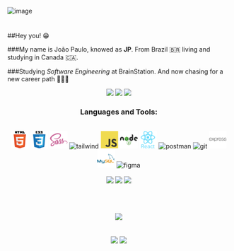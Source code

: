 ![image](https://github.com/user-attachments/assets/86494e4c-843a-4afa-87fc-01f640491c35)


#
##Hey you! 😁

###My name is João Paulo, knowed as **JP**. From Brazil 🇧🇷 living and studying in Canada 🇨🇦. 

###Studying _Software Engineering_ at BrainStation. And now chasing for a new career path 👨🏻‍💻

<div display="inline_block" align="center">
  <img height="140em" src="https://github-readme-stats.vercel.app/api?username=Jopacorrea&theme=catppuccin_mocha&hide_border=false&include_all_commits=true&count_private=true" />
  <img height="140em" src="https://nirzak-streak-stats.vercel.app/?user=Jopacorrea&theme=catppuccin_mocha&hide_border=false" />
  <img height="140em" src="https://github-readme-stats.vercel.app/api/top-langs/?username=Jopacorrea&theme=catppuccin_mocha&hide_border=false&include_all_commits=true&count_private=true&layout=compact"/>
</div>

<h3 align="center">Languages and Tools:</h3>
<div style="display: inline_block"><br>
  <div align="center"> 
    <img src="https://raw.githubusercontent.com/devicons/devicon/master/icons/html5/html5-original-wordmark.svg" alt="html5" width="40" height="40"/>
    <img src="https://raw.githubusercontent.com/devicons/devicon/master/icons/css3/css3-original-wordmark.svg" alt="css3" width="40" height="40"/> 
    <img src="https://raw.githubusercontent.com/devicons/devicon/master/icons/sass/sass-original.svg" alt="sass" width="40" height="40"/> 
    <img src="https://www.vectorlogo.zone/logos/tailwindcss/tailwindcss-icon.svg" alt="tailwind" width="40" height="40"/>   
    <img src="https://raw.githubusercontent.com/devicons/devicon/master/icons/javascript/javascript-original.svg" alt="javascript" width="40" height="40"/> 
    <img src="https://raw.githubusercontent.com/devicons/devicon/master/icons/nodejs/nodejs-original-wordmark.svg" alt="nodejs" width="40" height="40"/> 
    <img src="https://raw.githubusercontent.com/devicons/devicon/master/icons/react/react-original-wordmark.svg" alt="react" width="40" height="40"/> 
    <img src="https://www.vectorlogo.zone/logos/getpostman/getpostman-icon.svg" alt="postman" width="40" height="40"/> 
    <img src="https://www.vectorlogo.zone/logos/git-scm/git-scm-icon.svg" alt="git" width="40" height="40"/> 
    <img src="https://raw.githubusercontent.com/devicons/devicon/master/icons/express/express-original-wordmark.svg" alt="express" width="40" height="40"/>
    <img src="https://raw.githubusercontent.com/devicons/devicon/master/icons/mysql/mysql-original-wordmark.svg" alt="mysql" width="40" height="40"/> 
    <img src="https://www.vectorlogo.zone/logos/figma/figma-icon.svg" alt="figma" width="40" height="40"/>  
  </div>
</div>
<br>
<div align="center">  
  <a href="https://www.instagram.com/jopacorrea/" target="_blank"><img src="https://img.shields.io/badge/-Instagram-%23E4405F?style=for-the-badge&logo=instagram&logoColor=white" target="_blank"></a>
  <a href="https://www.linkedin.com/in/joaopaulo-correa/" target="_blank"><img src="https://img.shields.io/badge/-LinkedIn-%230077B5?style=for-the-badge&logo=linkedin&logoColor=white" target="_blank"></a>   
  <a href = "mailto:jopa.correa27@gmail.com"><img src="https://img.shields.io/badge/-Gmail-%23333?style=for-the-badge&logo=gmail&logoColor=white" target="_blank"></a>
  
 <!-- ![Snake animation](https://github.com/jopacorrea/jopacorrea/blob/output/github-contribution-grid-snake.svg)-->
</div>
<br>
<br>
 
  ##
<div align="center">
  <img src="https://github-profile-trophy.vercel.app/?username=Jopacorrea&theme=tokyonight&no-frame=true&no-bg=true&margin-w=4" /> 
</div>
<br>
<br>
<div align="center">
  <img height="240em" src="https://github-contributor-stats.vercel.app/api?username=Jopacorrea&limit=5&theme=catppuccin_mocha&combine_all_yearly_contributions=true" />
  <img height="240em" src="https://quotes-github-readme.vercel.app/api?type=vetical&theme=tokyonight" />
  
</div>

